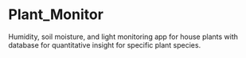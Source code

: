 # Plant_Monitor
Humidity, soil moisture, and light monitoring app for house plants with database for quantitative insight for specific plant species.
